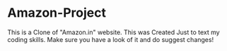 # Amazon-Project
This is a Clone of "Amazon.in" website. 
This was Created Just to text my coding skills.
Make sure you have a look of it and do suggest changes!
